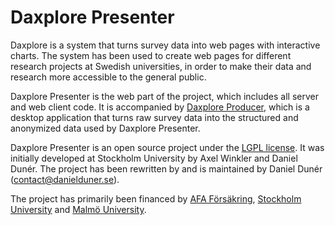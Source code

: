 # Daxplore Presenter #

Daxplore is a system that turns survey data into web pages with interactive charts. The system has been used to create web pages for different research projects at Swedish universities, in order to make their data and research more accessible to the general public.

Daxplore Presenter is the web part of the project, which includes all server and web client code. It is accompanied by [Daxplore Producer](https://github.com/daxplore/daxplore-producer), which is a desktop application that turns raw survey data into the structured and anonymized data used by Daxplore Presenter.

Daxplore Presenter is an open source project under the [LGPL license](https://tldrlegal.com/license/gnu-lesser-general-public-license-v2.1-(lgpl-2.1)). It was initially developed at Stockholm University by Axel Winkler and Daniel Dunér. The project has been rewritten by and is maintained by Daniel Dunér (contact@danielduner.se).

The project has primarily been financed by [AFA Försäkring](https://www.afaforsakring.se), [Stockholm University](https://www.su.se) and [Malmö University](https://mau.se/).

